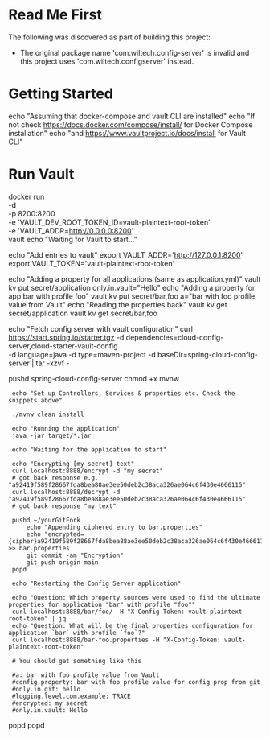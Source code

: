 # Read Me First
The following was discovered as part of building this project:

* The original package name 'com.wiltech.config-server' is invalid and this project uses 'com.wiltech.configserver' instead.

# Getting Started


echo "Assuming that docker-compose and vault CLI are installed"
echo "If not check https://docs.docker.com/compose/install/ for Docker Compose installation"
echo "and https://www.vaultproject.io/docs/install for Vault CLI"

# Run Vault
docker run \
-d \
-p 8200:8200 \
-e 'VAULT_DEV_ROOT_TOKEN_ID=vault-plaintext-root-token'\
-e 'VAULT_ADDR=http://0.0.0.0:8200' \
vault
echo "Waiting for Vault to start..."

echo "Add entries to vault"
export VAULT_ADDR='http://127.0.0.1:8200'
export VAULT_TOKEN='vault-plaintext-root-token'

echo "Adding a property for all applications (same as application.yml)"
vault kv put secret/application only.in.vault="Hello"
echo "Adding a property for app bar with profile foo"
vault kv put secret/bar,foo a="bar with foo profile value from Vault"
echo "Reading the properties back"
vault kv get secret/application
vault kv get secret/bar,foo

echo "Fetch config server with vault configuration"
curl https://start.spring.io/starter.tgz -d dependencies=cloud-config-server,cloud-starter-vault-config \
-d language=java -d type=maven-project -d baseDir=spring-cloud-config-server | tar -xzvf -

pushd spring-cloud-config-server
chmod +x mvnw

     echo "Set up Controllers, Services & properties etc. Check the snippets above"

     ./mvnw clean install

     echo "Running the application"
     java -jar target/*.jar

     echo "Waiting for the application to start"

     echo "Encrypting [my secret] text"
     curl localhost:8888/encrypt -d "my secret"
     # got back response e.g. "a92419f589f28667fda8bea88ae3ee50deb2c38aca326ae064c6f430e4666115"
     curl localhost:8888/decrypt -d "a92419f589f28667fda8bea88ae3ee50deb2c38aca326ae064c6f430e4666115"
     # got back response "my text"

     pushd ~/yourGitFork
         echo "Appending ciphered entry to bar.properties"
         echo "encrypted={cipher}a92419f589f28667fda8bea88ae3ee50deb2c38aca326ae064c6f430e4666115" >> bar.properties
         git commit -am "Encryption"
         git push origin main
     popd

     echo "Restarting the Config Server application"

     echo "Question: Which property sources were used to find the ultimate properties for application "bar" with profile "foo""
     curl localhost:8888/bar/foo/ -H "X-Config-Token: vault-plaintext-root-token" | jq
     echo "Question: What will be the final properties configuration for application `bar` with profile `foo`?"
     curl localhost:8888/bar-foo.properties -H "X-Config-Token: vault-plaintext-root-token"

     # You should get something like this

     #a: bar with foo profile value from Vault
     #config.property: bar with foo profile value for config prop from git
     #only.in.git: hello
     #logging.level.com.example: TRACE
     #encrypted: my secret
     #only.in.vault: Hello
popd
popd